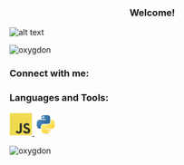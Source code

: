 <h3 align="center">Welcome!</h3>

![alt text](https://discord.c99.nl/widget/theme-5/964176739637018644.png) <p>

<p align="left"> <img src="https://komarev.com/ghpvc/?username=oxygdon&label=Profile%20views&color=0e75b6&style=flat" alt="oxygdon" /> </p>

<h3 align="left">Connect with me:</h3>
<p align="left">
</p>

<h3 align="left">Languages and Tools:</h3>
<p align="left"> <a href="https://developer.mozilla.org/en-US/docs/Web/JavaScript" target="_blank" rel="noreferrer"> <img src="https://raw.githubusercontent.com/devicons/devicon/master/icons/javascript/javascript-original.svg" alt="javascript" width="40" height="40"/> </a> <a href="https://www.python.org" target="_blank" rel="noreferrer"> <img src="https://raw.githubusercontent.com/devicons/devicon/master/icons/python/python-original.svg" alt="python" width="40" height="40"/> </a> </p>

<p><img align="center" src="https://github-readme-streak-stats.herokuapp.com/?user=oxygdon&" alt="oxygdon" /></p>
